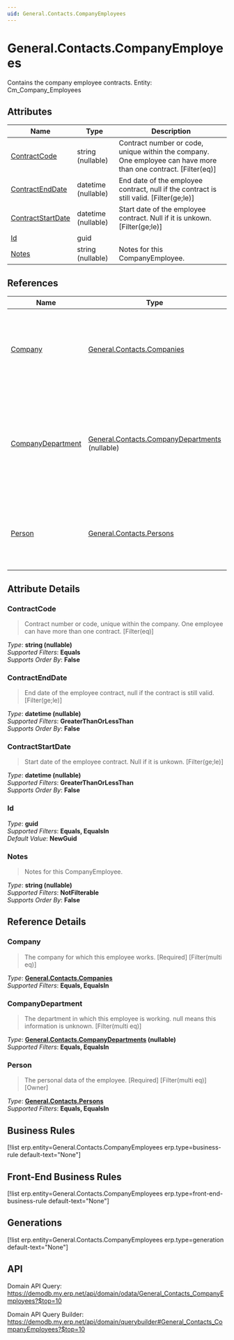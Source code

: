 ```yaml
---
uid: General.Contacts.CompanyEmployees
---
```

# General.Contacts.CompanyEmployees

Contains the company employee contracts. Entity: Cm_Company_Employees

## Attributes

| Name | Type | Description |
| ---- | ---- | --- |
| [ContractCode](General.Contacts.CompanyEmployees.md#contractcode) | string (nullable) | Contract number or code, unique within the company. One employee can have more than one contract. [Filter(eq)] 
| [ContractEndDate](General.Contacts.CompanyEmployees.md#contractenddate) | datetime (nullable) | End date of the employee contract, null if the contract is still valid. [Filter(ge;le)] 
| [ContractStartDate](General.Contacts.CompanyEmployees.md#contractstartdate) | datetime (nullable) | Start date of the employee contract. Null if it is unkown. [Filter(ge;le)] 
| [Id](General.Contacts.CompanyEmployees.md#id) | guid |  
| [Notes](General.Contacts.CompanyEmployees.md#notes) | string (nullable) | Notes for this CompanyEmployee. 

## References

| Name | Type | Description |
| ---- | ---- | --- |
| [Company](General.Contacts.CompanyEmployees.md#company) | [General.Contacts.Companies](General.Contacts.Companies.md) | The company for which this employee works. [Required] [Filter(multi eq)] |
| [CompanyDepartment](General.Contacts.CompanyEmployees.md#companydepartment) | [General.Contacts.CompanyDepartments](General.Contacts.CompanyDepartments.md) (nullable) | The department in which this employee is working. null means this information is unknown. [Filter(multi eq)] |
| [Person](General.Contacts.CompanyEmployees.md#person) | [General.Contacts.Persons](General.Contacts.Persons.md) | The personal data of the employee. [Required] [Filter(multi eq)] [Owner] |


## Attribute Details

### ContractCode

> Contract number or code, unique within the company. One employee can have more than one contract. [Filter(eq)]

_Type_: **string (nullable)**  
_Supported Filters_: **Equals**  
_Supports Order By_: **False**  

### ContractEndDate

> End date of the employee contract, null if the contract is still valid. [Filter(ge;le)]

_Type_: **datetime (nullable)**  
_Supported Filters_: **GreaterThanOrLessThan**  
_Supports Order By_: **False**  

### ContractStartDate

> Start date of the employee contract. Null if it is unkown. [Filter(ge;le)]

_Type_: **datetime (nullable)**  
_Supported Filters_: **GreaterThanOrLessThan**  
_Supports Order By_: **False**  

### Id

_Type_: **guid**  
_Supported Filters_: **Equals, EqualsIn**  
_Default Value_: **NewGuid**  

### Notes

> Notes for this CompanyEmployee.

_Type_: **string (nullable)**  
_Supported Filters_: **NotFilterable**  
_Supports Order By_: **False**  


## Reference Details

### Company

> The company for which this employee works. [Required] [Filter(multi eq)]

_Type_: **[General.Contacts.Companies](General.Contacts.Companies.md)**  
_Supported Filters_: **Equals, EqualsIn**  

### CompanyDepartment

> The department in which this employee is working. null means this information is unknown. [Filter(multi eq)]

_Type_: **[General.Contacts.CompanyDepartments](General.Contacts.CompanyDepartments.md) (nullable)**  
_Supported Filters_: **Equals, EqualsIn**  

### Person

> The personal data of the employee. [Required] [Filter(multi eq)] [Owner]

_Type_: **[General.Contacts.Persons](General.Contacts.Persons.md)**  
_Supported Filters_: **Equals, EqualsIn**  



## Business Rules

[!list erp.entity=General.Contacts.CompanyEmployees erp.type=business-rule default-text="None"]

## Front-End Business Rules

[!list erp.entity=General.Contacts.CompanyEmployees erp.type=front-end-business-rule default-text="None"]

## Generations

[!list erp.entity=General.Contacts.CompanyEmployees erp.type=generation default-text="None"]

## API

Domain API Query:
<https://demodb.my.erp.net/api/domain/odata/General_Contacts_CompanyEmployees?$top=10>

Domain API Query Builder:
<https://demodb.my.erp.net/api/domain/querybuilder#General_Contacts_CompanyEmployees?$top=10>

